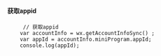 #### 获取appid
```
	 // 获取appid
	var accountInfo = wx.getAccountInfoSync() ;
	var appId = accountInfo.miniProgram.appId;
	console.log(appId);
```

